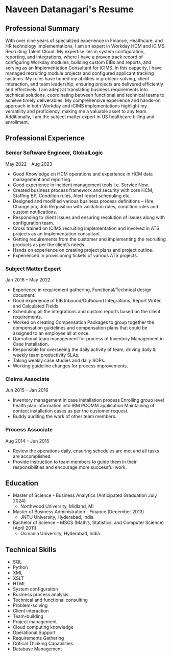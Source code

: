 # Naveen Datanagari's Resume

## Professional Summary

With over nine years of specialized experience in Finance, Healthcare, and HR technology implementations, I am an expert in Workday HCM and iCIMS Recruiting Talent Cloud. My expertise lies in system configuration, reporting, and integrations, where I have a proven track record of configuring Workday modules, building custom EIBs and reports, and serving as an Implementation Consultant for iCIMS. In this capacity, I have managed recruiting module projects and configured applicant tracking systems. My roles have honed my abilities in problem-solving, client interaction, and team leadership, ensuring projects are delivered efficiently and effectively. I am adept at translating business requirements into technical solutions, coordinating between functional and technical teams to achieve timely deliverables. My comprehensive experience and hands-on approach in both Workday and iCIMS implementations highlight my versatility and proficiency, making me a valuable asset to any team. Additionally, I am the subject matter expert in US healthcare billing and enrollment.

## Professional Experience

### Senior Software Engineer, GlobalLogic
May 2022 – Aug 2023

- Good Knowledge on HCM operations and experience in HCM data management and reporting.
- Good experience in incident management tools i.e. Service Now.
- Created business process framework and security with core HCM, Staffing BP, Condition rules, Alert report scheduling etc.
- Designed and modified various business process definitions – Hire, Change job, Job Requisition with validation rules, condition rules and custom notifications.
- Responding to client issues and ensuring resolution of issues along with configuration team.
- Cross trained on ICIMS recruiting implementation and involved in ATS projects as an Implementation consultant.
- Getting requirements from the customer and implementing the recruiting products as per the client’s needs.
- Hands on experience on creating project plans and project outline.
- Experienced in provisioning tickets of various ATS projects.

### Subject Matter Expert
Jan 2016 – May 2022

- Experience in requirement gathering, Functional/Technical design document.
- Good experience of EIB Inbound/Outbound Integrations, Report Writer, and Calculated Fields.
- Scheduling all the integrations and custom reports based on the client requirements.
- Worked on creating Compensation Packages to group together the compensation guidelines and compensation plans that could be assigned to an employee all at once.
- Operational team management for process of Inventory Management in Case Installation.
- Responsible for overseeing the daily activity of team, driving daily & weekly team productivity SLAs.
- Taking weakly case studies and daily SOPs.
- Working guideline changes for process improvements.

### Claims Associate
Jun 2015 – Jan 2016

- Inventory management in case installation process Enrolling group level health plan information into IBM PCOMM application Maintaining of contact installation cases as per the customer request.
- Buddy auditing the work of other team members.

### Process Associate
Aug 2014 – Jun 2015

- Review the operations daily, ensuring schedules are met and all tasks are accomplished.
- Provide instruction to team members to guide them in their responsibilities and encourage more successful work.

## Education

- Master of Science - Business Analytics (Anticipated Graduation July 2024)
  - Northwood University, Midland, MI
- Master of Business Administration - Finance (December 2013)
  - JNTU University, Hyderabad, India
- Bachelor of Science – MSCS (Math’s, Statistics, and Computer Science) (April 2011)
  - Osmania University, Hyderabad, India

## Technical Skills

- SQL
- Python
- XML
- XSLT
- HTML
- System configuration
- Business process analysis
- Technical and functional consulting
- Problem-solving
- Client interaction
- Team-building
- Project management
- Cloud computing knowledge
- Operational Support
- Requirements Gathering
- Critical Thinking Capabilities
- Database Management
